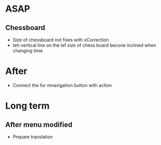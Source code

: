 # ASAP

## Chessboard 

- Size of chessboard not fixes with xCorrection
- teh vertical line on the lef size of chess board becone inclined when changing time



# After

- Connect the for mnavigation button with action


# Long term

## After menu modified

- Prepare translation 
